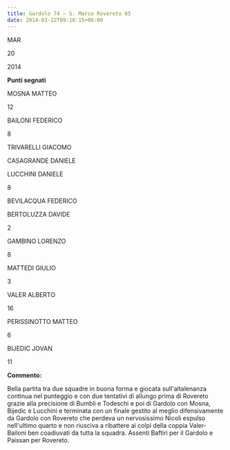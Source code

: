 ```yaml
---
title: Gardolo 74 – S. Marco Rovereto 65
date: 2014-03-22T09:10:15+00:00
---
```

MAR

20

2014

**Punti segnati**

MOSNA MATTEO

12

BAILONI FEDERICO

8

TRIVARELLI GIACOMO

CASAGRANDE DANIELE

LUCCHINI DANIELE

8

BEVILACQUA FEDERICO

BERTOLUZZA DAVIDE

2

GAMBINO LORENZO

8

MATTEDI GIULIO

3

VALER ALBERTO

16

PERISSINOTTO MATTEO

6

BIJEDIC JOVAN

11

**Commento:**

Bella partita tra due squadre in buona forma e giocata sull'altalenanza continua nel punteggio e con due tentativi di allungo prima di Rovereto grazie alla precisione di Bumbli e Todeschi e poi di Gardolo con Mosna, Bijedic e Lucchini e terminata con un finale gestito al meglio difensivamente da Gardolo con Rovereto che perdeva un nervosissimo Nicoli espulso nell'ultimo quarto e non riusciva a ribattere ai colpi della coppia Valer-Bailoni ben coadiuvati da tutta la squadra. Assenti Baftiri per il Gardolo e Paissan per Rovereto.